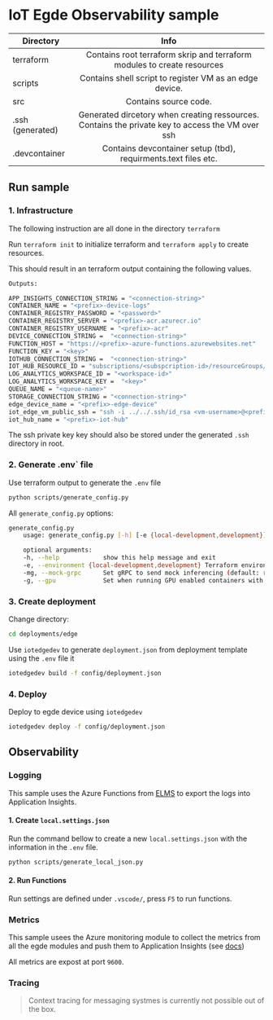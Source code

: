 # IoT Egde Observability sample

| Directory        | Info           |
| -------------    |:-------------:|
| terraform        | Contains root terraform skrip and terraform modules to create resources  |
| scripts          | Contains shell script to register VM as an edge device.       |  
| src              | Contains source code.       |  
| .ssh (generated) | Generated dircetory when creating ressources. Contains the private key to access the VM over ssh  |
| .devcontainer    | Contains devcontainer setup (tbd), requirments.text files etc. |

## Run sample

### 1. Infrastructure

The following instruction are all done in the directory `terraform`

Run `terraform init` to initialize terraform and `terraform apply` to create resources.

This should result in an terraform output  containing the following values.

```bash
Outputs:

APP_INSIGHTS_CONNECTION_STRING = "<connection-string>"
CONTAINER_NAME = "<prefix>-device-logs"
CONTAINER_REGISTRY_PASSWORD = "<password>"                 
CONTAINER_REGISTRY_SERVER = "<prefix>-acr.azurecr.io"
CONTAINER_REGISTRY_USERNAME = "<prefix>-acr"
DEVICE_CONNECTION_STRING =  "<connection-string>"
FUNCTION_HOST = "https://<prefix>-azure-functions.azurewebsites.net"
FUNCTION_KEY = "<key>" 
IOTHUB_CONNECTION_STRING =  "<connection-string>"
IOT_HUB_RESOURCE_ID = "subscriptions/<subspcription-id>/resourceGroups/<resouce-group>/providers/Microsoft.Devices/IotHubs/<prefix>-iot-hub"
LOG_ANALYTICS_WORKSPACE_ID = "<workspace-id>"
LOG_ANALYTICS_WORKSPACE_KEY =  "<key>"
QUEUE_NAME = "<queue-name>"
STORAGE_CONNECTION_STRING = "<connection-string>"
edge_device_name = "<prefix>-edge-device"
iot_edge_vm_public_ssh = "ssh -i ../../.ssh/id_rsa <vm-username>@<prefix>-iot-edge.westeurope.cloudapp.azure.com"
iot_hub_name = "<prefix>-iot-hub"
```

The ssh private key key should also be stored under the generated `.ssh` directory in root.

### 2. Generate .env` file

Use terraform output to generate the `.env` file

```bash
python scripts/generate_config.py
```

All `generate_config.py` options:

```bash
generate_config.py
    usage: generate_config.py [-h] [-e {local-development,development}] [-mg] [-g]

    optional arguments:
    -h, --help            show this help message and exit
    -e, --environment {local-development,development} Terraform environment to get output from. Must have provisioned infrastructure before running this. (default: local-development)
    -mg, --mock-grpc      Set gRPC to send mock inferencing (default: real inferencing)
    -g, --gpu             Set when running GPU enabled containers with GPU VMs (default: no GPU)
```

### 3. Create deployment

Change directory:

```bash
cd deployments/edge
```

Use `iotedgedev` to generate `deployment.json` from deployment template using the `.env` file it

```bash
iotedgedev build -f config/deployment.json
```

### 4. Deploy

Deploy to egde device using `iotedgedev`

```bash
iotedgedev deploy -f config/deployment.json
```

## Observability

### Logging

This sample uses the Azure Functions from [ELMS](https://github.com/Azure-Samples/iotedge-logging-and-monitoring-solution) to export the logs into Application Insights.

#### 1. Create `local.settings.json`

Run the command bellow to create a new `local.settings.json` with the information in the `.env` file.

```bash
python scripts/generate_local_json.py
```

#### 2. Run Functions

Run settings are defined under `.vscode/`, press `F5` to run functions.

### Metrics

This sample usees the Azure monitoring module to collect the metrics from all the egde modules and push them to Application Insights (see [docs](https://docs.microsoft.com/en-us/azure/iot-edge/how-to-collect-and-transport-metrics?view=iotedge-2020-11))

All metrics are expost at port `9600`.

### Tracing

> Context tracing for messaging systmes is currently not possible out of the box.